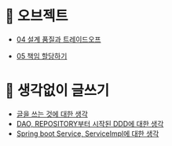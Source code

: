 

# :pushpin: 오브젝트

- [04 설계 품질과 트레이드오프](https://github.com/hoonick91/learning/blob/master/object/04.md)

- [05 책임 할당하기](https://github.com/hoonick91/learning/blob/master/object/05.md)

  





# 📌 생각없이 글쓰기

- [글을 쓰는 것에 대한 생각](https://github.com/hoonick91/learning/blob/master/opinion/2019.12.13.md)
- [DAO, REPOSITORY부터 시작된 DDD에 대한 생각](https://github.com/hoonick91/learning/blob/master/opinion/2019.12.13(1).md)
- [Spring boot Service, ServiceImpl에 대한 생각](https://github.com/hoonick91/learning/blob/master/opinion/2019.12.13(2).md)







